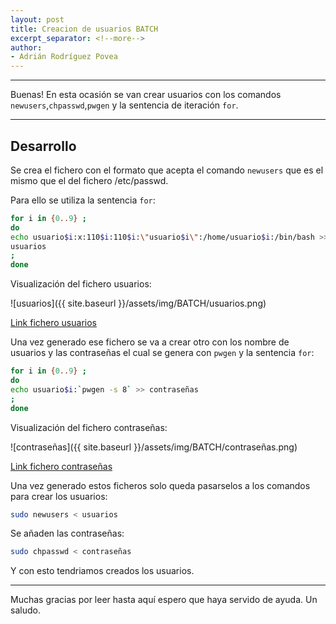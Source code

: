 ```yaml
---
layout: post
title: Creacion de usuarios BATCH
excerpt_separator: <!--more-->
author:
- Adrián Rodríguez Povea
---
```


***

Buenas! En esta ocasión se van crear usuarios con los comandos `newusers`,`chpasswd`,`pwgen` y la sentencia de iteración `for`.

***

<!--more-->

## Desarrollo

Se crea el fichero con el formato que acepta el comando `newusers` que es el mismo que el del fichero /etc/passwd.    

Para ello se utiliza la sentencia `for`:    

```bash
for i in {0..9} ;
do
echo usuario$i:x:110$i:110$i:\"usuario$i\":/home/usuario$i:/bin/bash >>
usuarios
;
done
```

Visualización del fichero usuarios:    

![usuarios]({{ site.baseurl }}/assets/img/BATCH/usuarios.png)    

[Link fichero usuarios](https://github.com/arpovea/arpovea.github.io/blob/master/assets/img/BATCH/usuarios)    

Una vez generado ese fichero se va a crear otro con los nombre de usuarios y las contraseñas el cual se genera con `pwgen` y la sentencia `for`:    

```bash
for i in {0..9} ;
do
echo usuario$i:`pwgen -s 8` >> contraseñas
;
done
```
Visualización del fichero contraseñas:    

![contraseñas]({{ site.baseurl }}/assets/img/BATCH/contraseñas.png)    

[Link fichero contraseñas](https://github.com/arpovea/arpovea.github.io/blob/master/assets/img/BATCH/contraseñas)

Una vez generado estos ficheros solo queda pasarselos a los comandos para crear los usuarios:

```bash
sudo newusers < usuarios
```

Se añaden las contraseñas:    

```bash
sudo chpasswd < contraseñas
```
Y con esto tendriamos creados los usuarios.    

***

Muchas gracias por leer hasta aquí espero que haya servido de ayuda. Un saludo.    